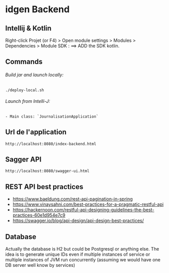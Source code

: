 # idgen Backend

## Intellij & Kotlin

Right-click Projet (or F4) > Open module settings > Modules > Dependencies > Module SDK : ==> ADD the SDK kotlin.

## Commands

###### Build jar and launch locally:

    ./deploy-local.sh

###### Launch from Intelli-J: 

    - Main class: `JournalisationApplication`

## Url de l'application

    http://localhost:8080/index-backend.html

## Sagger API

    http://localhost:8080/swagger-ui.html

## REST API best practices
- https://www.baeldung.com/rest-api-pagination-in-spring
- https://www.vinaysahni.com/best-practices-for-a-pragmatic-restful-api
- https://hackernoon.com/restful-api-designing-guidelines-the-best-practices-60e1d954e7c9
- https://swagger.io/blog/api-design/api-design-best-practices/

## Database

Actually the database is H2 but could be Postgresql or anything else. The idea is to generate unique IDs even if
multiple instances of service or multiple instances of JVM run concurrently (assuming we would have one DB server well know by services)
